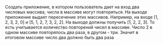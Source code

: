 Создать приложение, в котором пользователь дает на вход два числовых массива, числа в массиве могут повторяться. 
На выходе приложение выдает пересечение этих массивов. Например, на входе [1, 2, 3, 2, 0] и [5, 1, 2, 7, 3, 2, 2]. 
На выходе должны получить [1, 2, 2, 3]. То есть учитывается количество повторений чисел в массиве. 
Число 2 в одном массиве повторялось два раза, в другом - три. 
Значит в итоговом массиве число два должно быть два раза
